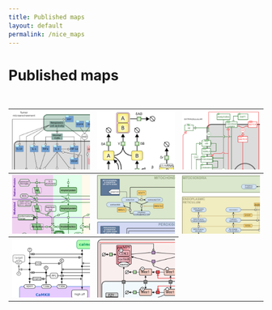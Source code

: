 ```yaml
---
title: Published maps
layout: default
permalink: /nice_maps
---
```


# Published maps

<div id="published_maps">
  <table class="published-maps-table">
    <tr>
      <th><a href="images/published_maps/boras_activitynetwork.png" data-lightbox="published-map-set" data-title="AF map of interactions in a tumor microenvironment"><img class="published-map-image" src="images/published_maps/boras_activitynetwork-cropped.png" alt="AF map of interactions in a tumor microenvironment"/></a></th>
      <th><a href="images/published_maps/lenovere_genenetwork.png" data-lightbox="published-map-set" data-title="PD map of two-gene system behaviour"><img class="published-map-image" src="images/published_maps/lenovere_genenetwork-cropped.png" alt="PD map of two-gene system behaviour" /></a></th>
      <th><a href="images/published_maps/lloretVillas_precursorprocessing.png" data-lightbox="published-map-set" data-title="AF map of protein precursor processing"><img class="published-map-image" src="images/published_maps/lloretVillas_precursorprocessing-cropped.png" alt="AF map of protein precursor processing" /></a></th>
    </tr>
    <tr>
      <th><a href="images/published_maps/lloretVillas_proteinaggregation.png" data-lightbox="published-map-set" data-title="PD map of protein aggregation"><img class="published-map-image" src="images/published_maps/lloretVillas_proteinaggregation-cropped.png" alt="PD map of protein aggregation" /></a></th>
      <th><a href="images/published_maps/mazein_cholesterolbiosynthesis.png" data-lightbox="published-map-set" data-title="PD map of the mammalian cholesterol biosynthesis"><img class="published-map-image" src="images/published_maps/mazein_cholesterolbiosynthesis-cropped.png" alt="PD map of the mammalian cholesterol biosynthesis" /></a></th>
      <th><a href="images/published_maps/mazein_sterolarm.png" data-lightbox="published-map-set" data-title=" ??? "><img class="published-map-image" src="images/published_maps/mazein_sterolarm-cropped.png" alt=" ??? " /></a></th>
    </tr>      
    <tr>
      <th><a href="images/published_maps/stefan_calmodulin.png" data-lightbox="published-map-set" data-title="ER map of CaMKII regulation by calmodulin"><img class="published-map-image" src="images/published_maps/stefan_calmodulin-cropped.png" alt="ER map of CaMKII regulation by calmodulin" /></a></th>
      <th><a href="images/published_maps/toure_drosophila.png" data-lightbox="published-map-set" data-title="ER map of CaMKII regulation by calmodulin"><img class="published-map-image" src="images/published_maps/toure_drosophila-cropped.png" alt="ER map of CaMKII regulation by calmodulin" /></a></th>
    </tr>      
  </table>
</div>
